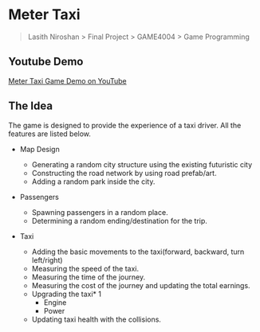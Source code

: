 # Meter Taxi
> Lasith Niroshan  > Final Project > GAME4004 > Game Programming

## Youtube Demo

[Meter Taxi Game Demo on YouTube](https://youtu.be/KPYMvRi82Io)



## The Idea
The game is designed to provide the experience of a taxi driver. All the features are listed below.

* Map Design
  - Generating a random city structure using the existing futuristic city
  - Constructing the road network by using road prefab/art.
  - Adding a random park inside the city.

* Passengers
  - Spawning passengers in a random place.
  - Determining a random ending/destination for the trip.

* Taxi
  - Adding the basic movements to the taxi(forward, backward, turn
left/right)
  - Measuring the speed of the taxi.
  - Measuring the time of the journey.  
  - Measuring the cost of the journey and updating the total earnings.
  - Upgrading the taxi* 1
    - Engine
    - Power
  - Updating taxi health with the collisions.

